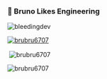 ### 👋 Bruno Likes Engineering

<p align="left"> <img src="https://komarev.com/ghpvc/?username=brubru6707&label=Profile%20views&color=0e75b6&style=flat" alt="bleedingdev" /> </p>

<p align="left"> <a href="https://github.com/ryo-ma/github-profile-trophy"><img src="https://github-profile-trophy.vercel.app/?username=brubru6707" alt="brubru6707" /></a> </p>

<p>&nbsp;<img align="center" src="https://github-readme-stats.vercel.app/api?username=brubru6707&show_icons=true&locale=en" alt="brubru6707" /></p>

<p><img align="center" src="https://github-readme-streak-stats.herokuapp.com/?user=brubru6707&" alt="brubru6707" /></p>
